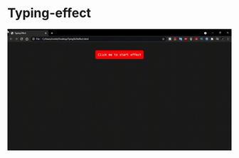 # Typing-effect

![preview](https://github.com/mohitrathod7/Typing-effect/blob/main/preview.gif?raw=true)
